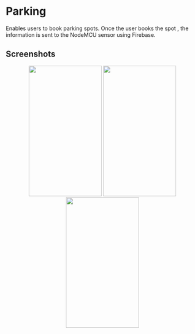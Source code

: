 # Parking
Enables users to book parking spots. Once the user books the spot , the information is sent to the NodeMCU sensor using Firebase.

## Screenshots

<p align="center">
  <img src="https://raw.githubusercontent.com/ravk1234/Parking/master/login.jpg" height="340" width="190"/>
 <img src="https://raw.githubusercontent.com/ravk1234/Parking/master/login.jpg" height="340" width="190"/>
   <img src="https://raw.githubusercontent.com/ravk1234/Parking/master/login.jpg" height="340" width="190"/>
</p>
